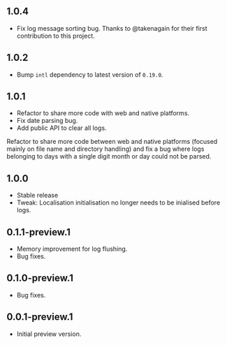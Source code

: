 ## 1.0.4

- Fix log message sorting bug. Thanks to @takenagain for their first contribution to this project.

## 1.0.2

- Bump `intl` dependency to latest version of `0.19.0`.

## 1.0.1

- Refactor to share more code with web and native platforms.
- Fix date parsing bug.
- Add public API to clear all logs.

Refactor to share more code between web and native platforms (focused mainly on file name and directory handling) and fix a bug where logs belonging to days with a single digit month or day could not be parsed.

## 1.0.0

- Stable release
- Tweak: Localisation initialisation no longer needs to be inialised before logs.


## 0.1.1-preview.1

- Memory improvement for log flushing.
- Bug fixes.


## 0.1.0-preview.1

- Bug fixes.


## 0.0.1-preview.1

- Initial preview version.


